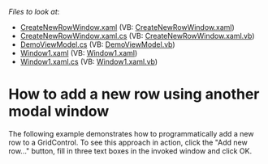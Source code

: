 <!-- default file list -->
*Files to look at*:

* [CreateNewRowWindow.xaml](./CS/CreateNewRowWindow.xaml) (VB: [CreateNewRowWindow.xaml](./VB/CreateNewRowWindow.xaml))
* [CreateNewRowWindow.xaml.cs](./CS/CreateNewRowWindow.xaml.cs) (VB: [CreateNewRowWindow.xaml.vb](./VB/CreateNewRowWindow.xaml.vb))
* [DemoViewModel.cs](./CS/DemoViewModel.cs) (VB: [DemoViewModel.vb](./VB/DemoViewModel.vb))
* [Window1.xaml](./CS/Window1.xaml) (VB: [Window1.xaml](./VB/Window1.xaml))
* [Window1.xaml.cs](./CS/Window1.xaml.cs) (VB: [Window1.xaml.vb](./VB/Window1.xaml.vb))
<!-- default file list end -->
# How to add a new row using another modal window


<p>The following example demonstrates how to programmatically add a new row to a GridControl. To see this approach in action, click the "Add new row..." button, fill in three text boxes in the invoked window and click OK.</p>

<br/>


